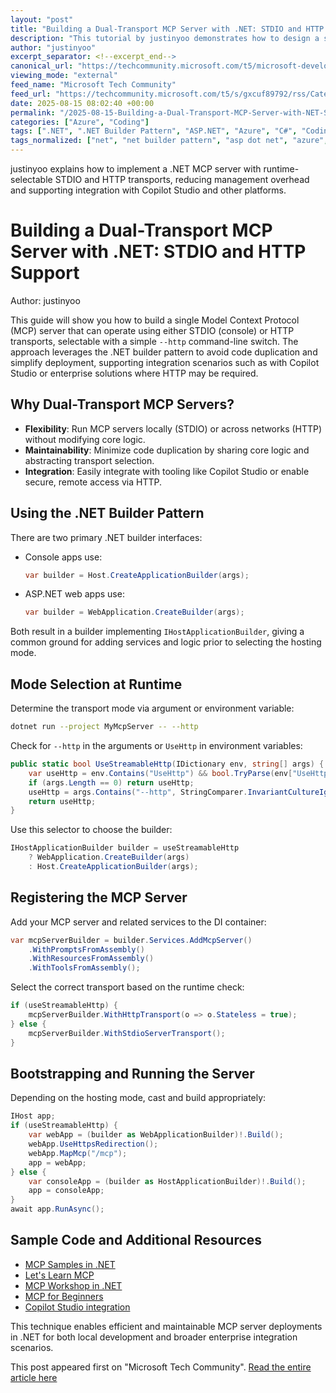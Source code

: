 ```yaml
---
layout: "post"
title: "Building a Dual-Transport MCP Server with .NET: STDIO and HTTP Support"
description: "This tutorial by justinyoo demonstrates how to design a single Model Context Protocol (MCP) server in .NET that supports both STDIO (console) and HTTP transports. The solution uses the .NET builder pattern, leveraging command-line arguments or environment variables to determine the hosting mode at runtime. The guide walks through using shared logic, minimizing code duplication, and applying conditional setup to create a versatile, manageable server deployment."
author: "justinyoo"
excerpt_separator: <!--excerpt_end-->
canonical_url: "https://techcommunity.microsoft.com/t5/microsoft-developer-community/one-mcp-server-two-transports-stdio-and-http/ba-p/4443915"
viewing_mode: "external"
feed_name: "Microsoft Tech Community"
feed_url: "https://techcommunity.microsoft.com/t5/s/gxcuf89792/rss/Category?category.id=Azure"
date: 2025-08-15 08:02:40 +00:00
permalink: "/2025-08-15-Building-a-Dual-Transport-MCP-Server-with-NET-STDIO-and-HTTP-Support.html"
categories: ["Azure", "Coding"]
tags: [".NET", ".NET Builder Pattern", "ASP.NET", "Azure", "C#", "Coding", "Command Line Arguments", "Community", "Copilot Studio", "Dependency Injection", "Environment Variables", "Host", "HostApplicationBuilder", "HTTP Transport", "IHost", "MCP", "Model Context Protocol", "Sample Applications", "Server Deployment", "STDIO Transport", "WebApplication", "WebApplicationBuilder"]
tags_normalized: ["net", "net builder pattern", "asp dot net", "azure", "c", "coding", "command line arguments", "community", "copilot studio", "dependency injection", "environment variables", "host", "hostapplicationbuilder", "http transport", "ihost", "mcp", "model context protocol", "sample applications", "server deployment", "stdio transport", "webapplication", "webapplicationbuilder"]
---
```


justinyoo explains how to implement a .NET MCP server with runtime-selectable STDIO and HTTP transports, reducing management overhead and supporting integration with Copilot Studio and other platforms.<!--excerpt_end-->

# Building a Dual-Transport MCP Server with .NET: STDIO and HTTP Support

Author: justinyoo

This guide will show you how to build a single Model Context Protocol (MCP) server that can operate using either STDIO (console) or HTTP transports, selectable with a simple `--http` command-line switch. The approach leverages the .NET builder pattern to avoid code duplication and simplify deployment, supporting integration scenarios such as with Copilot Studio or enterprise solutions where HTTP may be required.

## Why Dual-Transport MCP Servers?

- **Flexibility**: Run MCP servers locally (STDIO) or across networks (HTTP) without modifying core logic.
- **Maintainability**: Minimize code duplication by sharing core logic and abstracting transport selection.
- **Integration**: Easily integrate with tooling like Copilot Studio or enable secure, remote access via HTTP.

## Using the .NET Builder Pattern

There are two primary .NET builder interfaces:

- Console apps use:

  ```csharp
  var builder = Host.CreateApplicationBuilder(args);
  ```

- ASP.NET web apps use:

  ```csharp
  var builder = WebApplication.CreateBuilder(args);
  ```

Both result in a builder implementing `IHostApplicationBuilder`, giving a common ground for adding services and logic prior to selecting the hosting mode.

## Mode Selection at Runtime

Determine the transport mode via argument or environment variable:

```bash
dotnet run --project MyMcpServer -- --http
```

Check for `--http` in the arguments or `UseHttp` in environment variables:

```csharp
public static bool UseStreamableHttp(IDictionary env, string[] args) {
    var useHttp = env.Contains("UseHttp") && bool.TryParse(env["UseHttp"]?.ToString()?.ToLowerInvariant(), out var result) && result;
    if (args.Length == 0) return useHttp;
    useHttp = args.Contains("--http", StringComparer.InvariantCultureIgnoreCase);
    return useHttp;
}
```

Use this selector to choose the builder:

```csharp
IHostApplicationBuilder builder = useStreamableHttp
    ? WebApplication.CreateBuilder(args)
    : Host.CreateApplicationBuilder(args);
```

## Registering the MCP Server

Add your MCP server and related services to the DI container:

```csharp
var mcpServerBuilder = builder.Services.AddMcpServer()
    .WithPromptsFromAssembly()
    .WithResourcesFromAssembly()
    .WithToolsFromAssembly();
```

Select the correct transport based on the runtime check:

```csharp
if (useStreamableHttp) {
    mcpServerBuilder.WithHttpTransport(o => o.Stateless = true);
} else {
    mcpServerBuilder.WithStdioServerTransport();
}
```

## Bootstrapping and Running the Server

Depending on the hosting mode, cast and build appropriately:

```csharp
IHost app;
if (useStreamableHttp) {
    var webApp = (builder as WebApplicationBuilder)!.Build();
    webApp.UseHttpsRedirection();
    webApp.MapMcp("/mcp");
    app = webApp;
} else {
    var consoleApp = (builder as HostApplicationBuilder)!.Build();
    app = consoleApp;
}
await app.RunAsync();
```

## Sample Code and Additional Resources

- [MCP Samples in .NET](https://aka.ms/mcp/dotnet/samples)
- [Let's Learn MCP](https://aka.ms/letslearnmcp)
- [MCP Workshop in .NET](https://aka.ms/mcp-workshop/dotnet)
- [MCP for Beginners](https://aka.ms/mcp-for-beginners)
- [Copilot Studio integration](https://learn.microsoft.com/microsoft-copilot-studio/agent-extend-action-mcp)

This technique enables efficient and maintainable MCP server deployments in .NET for both local development and broader enterprise integration scenarios.

This post appeared first on "Microsoft Tech Community". [Read the entire article here](https://techcommunity.microsoft.com/t5/microsoft-developer-community/one-mcp-server-two-transports-stdio-and-http/ba-p/4443915)

